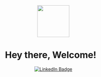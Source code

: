 <div id="header" align="center">
  <img src="https://media.giphy.com/media/bAQH7WXKqtIBrPs7sR/giphy.gif" width="100"/>
</div>

<div id="badges" align="center">
  <img src="https://komarev.com/ghpvc/?username=akinyede&style=flat-square&color=blue" alt=""/>
  <h1>
  Hey there, Welcome!
  <img src="https://media.giphy.com/media/YxdQy6Vxbvb44/giphy.gif" width="10px"/>
</h1>
  <a href="https://www.linkedin.com/in/samuel-akinyede-83509649">
    <img src="https://img.shields.io/badge/LinkedIn-blue?style=for-the-badge&logo=linkedin&logoColor=white" alt="LinkedIn Badge"/>
  </a>
</div>
